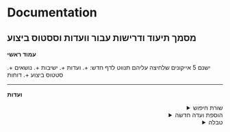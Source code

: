 # Documentation
מסמך תיעוד ודרישות עבור וועדות וססטוס ביצוע
---

**עמוד ראשי**

ישנם 5 אייקונים שלחיצה עליהם תנווט לדף חדש:
+. ועדות
+. ישיבות
+. נושאים
+. סטטוס ביצוע
+. דוחות

---
**ועדות**
<details align="right">
  <summary>שורת חיפוש</summary>
  א. שדה טקסט לחיפוש חופשי (לפי מה הוא מחפש?)</br>
  ב. כפתור שמציג אפשרות לחפש גם לפי: מספר ועדה, שם ועדה, סוג ועדה, נושא
</details>
<details align="right">
  <summary>הוספת ועדה חדשה</summary>
  כפתור להוספת ועדה חדשה. לחיצה עליו תנווט לדף חדש של יצירת ועדה
</details>
</details>
<details align="right">
  <summary>טבלה</summary>
  טבלה שמציגה את הוועדות. לכל ועדה יוצגו הפרטים הבאים:</br>
  מספר ועדה, שם ועדה (לחיצה תנווט לדף פרטי ועדה), סוג ועדה, ישיבות (לחיצה תנווט לדף של ישיבות של הוועדה), נושאים לא משוייכים ופעולות (הוספה, עריכה ומחיקה)
</details>
